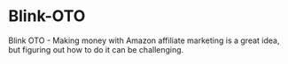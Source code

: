 # Blink-OTO
Blink OTO - Making money with Amazon affiliate marketing is a great idea, but figuring out how to do it can be challenging.
